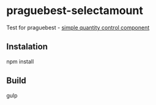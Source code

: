 # praguebest-selectamount
Test for praguebest - [simple quantity control component](../tree/master/src/components/selectAmount)

## Instalation
npm install

## Build
gulp

